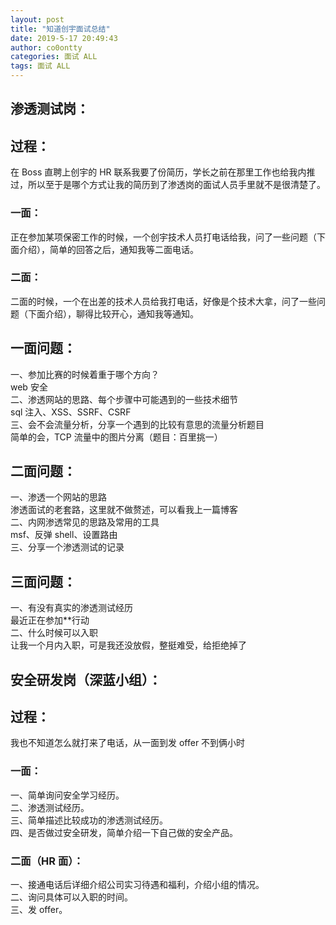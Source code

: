 ```yaml
---
layout: post
title: "知道创宇面试总结"
date: 2019-5-17 20:49:43
author: co0ontty
categories: 面试 ALL
tags: 面试 ALL 
---
```

## 渗透测试岗：
## 过程：  
在 Boss 直聘上创宇的 HR 联系我要了份简历，学长之前在那里工作也给我内推过，所以至于是哪个方式让我的简历到了渗透岗的面试人员手里就不是很清楚了。    
### 一面：  
正在参加某项保密工作的时候，一个创宇技术人员打电话给我，问了一些问题（下面介绍），简单的回答之后，通知我等二面电话。  
### 二面：
二面的时候，一个在出差的技术人员给我打电话，好像是个技术大拿，问了一些问题（下面介绍），聊得比较开心，通知我等通知。    
## 一面问题：
   一、参加比赛的时候着重于哪个方向？    
      web 安全    
   二、渗透网站的思路、每个步骤中可能遇到的一些技术细节  
      sql 注入、XSS、SSRF、CSRF  
   三、会不会流量分析，分享一个遇到的比较有意思的流量分析题目  
      简单的会，TCP 流量中的图片分离（题目：百里挑一）  
## 二面问题：  
   一、渗透一个网站的思路  
      渗透面试的老套路，这里就不做赘述，可以看我上一篇博客  
   二、内网渗透常见的思路及常用的工具  
      msf、反弹 shell、设置路由  
   三、分享一个渗透测试的记录  
## 三面问题：
   一、有没有真实的渗透测试经历  
      最近正在参加**行动  
   二、什么时候可以入职  
      让我一个月内入职，可是我还没放假，整挺难受，给拒绝掉了
## 安全研发岗（深蓝小组）：
## 过程：
我也不知道怎么就打来了电话，从一面到发 offer 不到俩小时
### 一面：
一、简单询问安全学习经历。  
二、渗透测试经历。   
三、简单描述比较成功的渗透测试经历。  
四、是否做过安全研发，简单介绍一下自己做的安全产品。  
### 二面（HR 面）：
一、接通电话后详细介绍公司实习待遇和福利，介绍小组的情况。   
二、询问具体可以入职的时间。   
三、发 offer。  
 